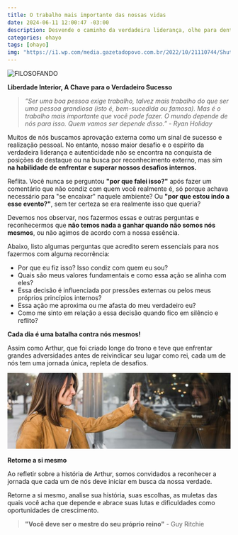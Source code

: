 ```yaml
---
title: O trabalho mais importante das nossas vidas
date: 2024-06-11 12:00:47 -03:00
description: Desvende o caminho da verdadeira liderança, olhe para dentro. Liberte-se das amarras externas, alinhe-se com seus valores e seja autêntico.
categories: ohayo
tags: [ohayo]
img: "https://i1.wp.com/media.gazetadopovo.com.br/2022/10/21110744/Shutterstock_2084661583.jpg?resize=767,431"
---
```


![FILOSOFANDO](https://cdn.jsdelivr.net/gh/geanramos/files/img/filosofando.png)

**Liberdade Interior, A Chave para o Verdadeiro Sucesso**

> _“Ser uma boa pessoa exige trabalho, talvez mais trabalho do que ser uma pessoa grandiosa (isto é, bem-sucedida ou famosa). Mas é o trabalho mais importante que você pode fazer. O mundo depende de nós para isso. Quem vamos ser depende disso.” - Ryan Holiday_

Muitos de nós buscamos aprovação externa como um sinal de sucesso e realização pessoal. No entanto, nosso maior desafio e o espírito da verdadeira liderança e autenticidade não se encontra na conquista de posições de destaque ou na busca por reconhecimento externo, mas sim  **na habilidade de enfrentar e superar nossos desafios internos.**

Reflita. Você nunca se perguntou **"por que falei isso?"** após fazer um comentário que não condiz com quem você realmente é, só porque achava necessário para "se encaixar" naquele ambiente? Ou  **"por que estou indo a esse evento?"**, sem ter certeza se era realmente isso que queria?

Devemos nos observar, nos fazermos essas e outras perguntas e reconhecermos que **não temos nada a ganhar quando não somos nós mesmos**, ou não agimos de acordo com a nossa essência.

Abaixo, listo algumas perguntas que acredito serem essenciais para nos fazermos com alguma recorrência:

-   Por que eu fiz isso? Isso condiz com quem eu sou?    
-   Quais são meus valores fundamentais e como essa ação se alinha com eles?    
-   Essa decisão é influenciada por pressões externas ou pelos meus próprios princípios internos?    
-   Essa ação me aproxima ou me afasta do meu verdadeiro eu?    
-   Como me sinto em relação a essa decisão quando fico em silêncio e reflito?

**Cada dia é uma batalha contra nós mesmos!**

Assim como Arthur, que foi criado longe do trono e teve que enfrentar grandes adversidades antes de reivindicar seu lugar como rei, cada um de nós tem uma jornada única, repleta de desafios.

![](./img/img_posts_reflexo_mente.jpg)

**Retorne a si mesmo**

Ao refletir sobre a história de Arthur, somos convidados a reconhecer a jornada que cada um de nós deve iniciar em busca da nossa verdade.

Retorne a si mesmo, analise sua história, suas escolhas, as muletas das quais você acha que depende e abrace suas lutas e dificuldades como oportunidades de crescimento.

> **"Você deve ser o mestre do seu próprio reino"** - Guy Ritchie
